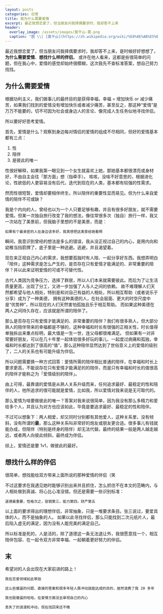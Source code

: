 ```yaml
---
layout: posts
categories: 日常
title: 我为什么需要爱情
excerpt: 最近我想恋爱了，但当朋友问我择偶要求时，我却答不上来
header:
  overlay_image: /assets/images/莫干山-雾.png
  caption: "图 \\| [莫干山](https://zh.wikipedia.org/wiki/%E8%8E%AB%E5%B9%B2%E5%B1%B1)"
---
```


最近我想恋爱了，但当朋友问我择偶要求时，我却答不上来，是时候好好想想了，**为什么需要爱情**、**想找什么样的伴侣**。
或许在他人看来，这都是些很简单的问题，但在我心中，爱情的感觉却始终很模糊，这次我先不查标准答案，想自己努力找找。

## 为什么需要爱情

根据功利主义，我们做事儿的最终目的是获得幸福，幸福 = 增加快乐 or 减少痛苦，如果我们找到的爱情没有增加快乐或者减少痛苦，甚至反之，那这种“爱情”是万万不能要的，切不可因为社会或身边人的言论、像完成人生任务似地寻找伴侣。

所以要好好思考爱情。

首先，爱情是什么？观察到身边每对情侣的爱情的组成不尽相同，但好的爱情基本都有三点：

1. 性
2. 陪伴
3. 是彼此的唯一

性很好解释，如果我第一眼见到一个女生就喜欢上她，那她基本都很漂亮或身材好，不由自主会往「那方面」想（指牵手）。
咳咳，没啥不好意思的，根据进化论，性欲低的人更容易没有后代，迭代到现在的人类，基本都有较强的性需求。

然而性很短暂，爱情却要相伴终生，所以陪伴的重要性显而易见。但为什么来自爱情的陪伴不可或缺？

我是个内向的人，曾经也以为一个人只要足够有趣，并且有很多好朋友，就不需要爱情。但某一次独自旅行改变了我的想法，像往常很多次（独自）旅行一样，我又一次站在了美景前，但我脑子里想的不是美景，而是：

```text
如果有个最亲密的人在身边该多好，我真想把这美景给她看啊
```

瞬间，我意识到曾经的想法是多么的错误，我从没正视过自己的内心，是用内向和幼稚当挡箭牌了，底子里是一种逃避。逃避，并且渴望着。

现在来正视自己内心的需求，我想要孤独时有人陪、一起分享好东西。我想弄明白「陪伴」这种需求是怎么产生的，是否存在只有爱情才能满足的、非常重要的陪伴？并以此来证明爱情的可或不可替代性。

古代人类因为竞争压力，选择了群居，所以人们本来就需要彼此。而后为了让生活质量更高，出现了分工，又进一步加强了人与人之间的依赖。
故不难理解人们天然都希望与他人相处，特别是和对自己有益的人相处，所以相互帮助（或者说乐于分享）成为了一种美德，
拥有这种美德的人，在社会层面、更大的时空尺度中是“优势种”，所以现在的人们天然害怕孤独且乐于相互帮助。
而如果这种美德在两人之间持久存在，应该就是所谓的陪伴了。

那么是否存在只有爱情才能满足的、非常重要的陪伴？我们有很多熟人，但大部分熟人的陪伴带来的幸福都是不够的，这种幸福和时长有很强的正相关性，时长值得单独拆出来重点标明，最大值是一生一世，连父母都很难满足。
但如果有一对非常要好朋友，可以在几十年里一起体验很多好玩的事儿、一起度过病痛和孤独，幸福和时长都达到了很高的“值”，那么这种陪伴显然达到了世俗意义上的爱情的级别了，二人的关系也有可能升级为伴侣。

所以问题需要换一种方式回答：爱情所需的陪伴相比普通的陪伴，在幸福和时长上要求更高，不能说存在只有爱情才能满足的的陪伴，而是只有幸福和时长的值很高的陪伴才能称之为「爱情级别的陪伴」。

由上可得，最靠谱的爱情是从熟人关系升级而来，任何追求最好、最稳定的性和陪伴的人，他所追求的很可能就是爱情，比如我，所以爱情对我来说是无可取代的。

那么爱情为啥要做彼此的唯一？答案对我来说很简单，因为我没有那么多精力和爱给多个人，并且认为对方也应该如此，毕竟是要追求最好、最稳定的性和陪伴。

不过可以想象下：两人相爱，却又同时分别都有其他爱人，这种关系里，没有倾斜，没有所谓的**最**，那么这种关系叫非常好的炮友或朋友更合适。很多事儿有钱就能办成，但陪伴（特别是终身的陪伴）却无法代替。最终的结果一般是两人越走越远，或者两人向彼此倾斜，最终成为伴侣。

综上，爱情还是要 1v1，做彼此的最好。

## 想找什么样的伴侣

很简单，想找能给双方带来上面所说的那种爱情的伴侣（笑

不过这要求在我遇见她时能够识别出来并且抓住，怎么抓住不在本文的范畴内，与人相处做到真诚、将心比心准没错。但还是需要一些识别标准：

```text
道德最重要，性格次之，容貌第三，能力第四，财产第五
```

以上面的要求得出的理想伴侣，非常抽象，只是一堆要求条目。张三说过，要爱具体的人，而不是抽象的人。
如果以此寻找伴侣，那么只能找到二次元纸片人，最后陷入虚无的满足，因为没有人能完美的满足自己。

所以标准是死的，人是活的，除了道德这一条无法退让外，我很愿意找一个，相互陪伴包容、在一起令双方非常幸福、一起朝着更好努力的伴侣。

## 末

希望对的人会出现在大家前进的路上！

```text
我在恋爱领域如此笨拙

这么些傻逼的问题、直接的答案和很多年轻人靠冲动就能达成的目的，居然浪费了我 20 多年

我也挺傻逼的哈哈，在爱情方面没去审视自己的内心

丢失了的浪漫和冲动，现在找回来还不晚
```

